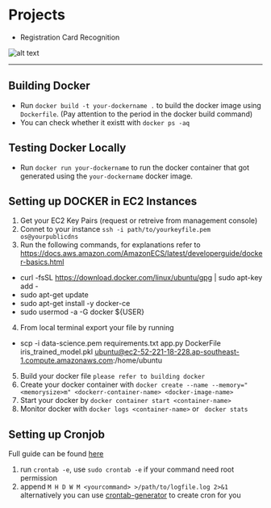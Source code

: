 # Projects

* Registration Card Recognition

![alt text](https://github.com/JoshieLim/Registration-Card-Recognition/blob/master/RC-OCR-Pipeline.png?raw=true)

---
  
## Building Docker
- Run ```docker build -t your-dockername .``` to  build the docker image using ```Dockerfile```. (Pay attention to the period in the docker build command)
- You can check whether it existt with ```docker ps -aq ```

## Testing Docker Locally
- Run ```docker run your-dockername``` to run the docker container that got generated using the `your-dockername` docker image.

## Setting up DOCKER in EC2 Instances
1. Get your EC2 Key Pairs (request or retreive from management console)
2. Connet to your instance ```ssh -i path/to/yourkeyfile.pem os@yourpublicdns```
3. Run the following commands, for explanations refer to https://docs.aws.amazon.com/AmazonECS/latest/developerguide/docker-basics.html
  - curl -fsSL https://download.docker.com/linux/ubuntu/gpg | sudo apt-key add -
  - sudo apt-get update
  - sudo apt-get install -y docker-ce
  - sudo usermod -a -G docker ${USER}
4. From local terminal export your file by running 
  - scp -i data-science.pem requirements.txt app.py DockerFile iris_trained_model.pkl ubuntu@ec2-52-221-18-228.ap-southeast-1.compute.amazonaws.com:/home/ubuntu
5. Build your docker file `please refer to building docker`
6. Create your docker container with ```docker create --name --memory="<memorysize>m" <dockerr-container-name> <docker-image-name>```
7. Start your docker by ``` docker container start <container-name> ```
8. Monitor docker with ``` docker logs <container-name> ``` or ``` docker stats```

## Setting up Cronjob
Full guide can be found [here](https://www.ostechnix.com/a-beginners-guide-to-cron-jobs/)
1. run ```crontab -e```, use ```sudo crontab -e``` if your command need root permission
2. append ```M H D W M <yourcommand> >/path/to/logfile.log 2>&1``` alternatively you can use [crontab-generator](https://crontab-generator.org/) to create cron for you
